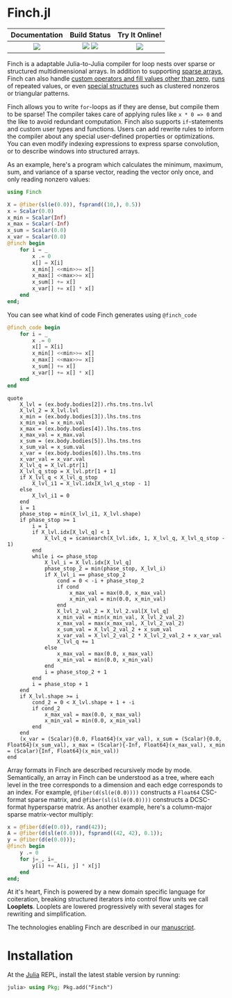 # Finch.jl

[docs]:https://willow-ahrens.github.io/Finch.jl/stable
[ci]:https://github.com/willow-ahrens/Finch.jl/actions/workflows/CI.yml?query=branch%3Amain
[cov]:https://codecov.io/gh/willow-ahrens/Finch.jl
[tool]:https://mybinder.org/v2/gh/willow-ahrens/Finch.jl/gh-pages?labpath=dev%2Finteractive.ipynb

[docs_ico]:https://img.shields.io/badge/docs-stable-blue.svg
[ci_ico]:https://github.com/willow-ahrens/Finch.jl/actions/workflows/CI.yml/badge.svg?branch=main
[cov_ico]:https://codecov.io/gh/willow-ahrens/Finch.jl/branch/main/graph/badge.svg
[tool_ico]:https://mybinder.org/badge_logo.svg

| **Documentation**     | **Build Status**                      | **Try It Online!**       |
|:---------------------:|:-------------------------------------:|:---------------------:|
| [![][docs_ico]][docs] | [![][ci_ico]][ci] [![][cov_ico]][cov] | [![][tool_ico]][tool] |

Finch is a adaptable Julia-to-Julia compiler for loop nests over sparse or structured
multidimensional arrays. In addition to supporting [sparse
arrays](https://en.wikipedia.org/wiki/Sparse_matrix), Finch can also handle
[custom operators and fill values other than zero](https://en.wikipedia.org/wiki/GraphBLAS),
[runs](https://en.wikipedia.org/wiki/Run-length_encoding) of repeated values, or
even [special
structures](https://en.wikipedia.org/wiki/Sparse_matrix#Special_structure) such
as clustered nonzeros or triangular patterns.

Finch allows you to write `for`-loops as if they are dense, but compile them to be
sparse! The compiler takes care of applying rules like `x * 0 => 0` and the like
to avoid redundant computation.  Finch also supports `if`-statements and custom
user types and functions.  Users can add rewrite rules to inform the compiler
about any special user-defined properties or optimizations.  You can even modify
indexing expressions to express sparse convolution, or to describe windows into
structured arrays.

As an example, here's a program which calculates the minimum, maximum, sum, and
variance of a sparse vector, reading the vector only once, and only reading
nonzero values:

````julia
using Finch

X = @fiber(sl(e(0.0)), fsprand((10,), 0.5))
x = Scalar(0.0)
x_min = Scalar(Inf)
x_max = Scalar(-Inf)
x_sum = Scalar(0.0)
x_var = Scalar(0.0)
@finch begin
    for i = _
        x .= 0
        x[] = X[i]
        x_min[] <<min>>= x[]
        x_max[] <<max>>= x[]
        x_sum[] += x[]
        x_var[] += x[] * x[]
    end
end;
````

You can see what kind of code Finch generates using `@finch_code`

````julia
@finch_code begin
    for i = _
        x .= 0
        x[] = X[i]
        x_min[] <<min>>= x[]
        x_max[] <<max>>= x[]
        x_sum[] += x[]
        x_var[] += x[] * x[]
    end
end
````

````
quote
    X_lvl = (ex.body.bodies[2]).rhs.tns.tns.lvl
    X_lvl_2 = X_lvl.lvl
    x_min = (ex.body.bodies[3]).lhs.tns.tns
    x_min_val = x_min.val
    x_max = (ex.body.bodies[4]).lhs.tns.tns
    x_max_val = x_max.val
    x_sum = (ex.body.bodies[5]).lhs.tns.tns
    x_sum_val = x_sum.val
    x_var = (ex.body.bodies[6]).lhs.tns.tns
    x_var_val = x_var.val
    X_lvl_q = X_lvl.ptr[1]
    X_lvl_q_stop = X_lvl.ptr[1 + 1]
    if X_lvl_q < X_lvl_q_stop
        X_lvl_i1 = X_lvl.idx[X_lvl_q_stop - 1]
    else
        X_lvl_i1 = 0
    end
    i = 1
    phase_stop = min(X_lvl_i1, X_lvl.shape)
    if phase_stop >= 1
        i = 1
        if X_lvl.idx[X_lvl_q] < 1
            X_lvl_q = scansearch(X_lvl.idx, 1, X_lvl_q, X_lvl_q_stop - 1)
        end
        while i <= phase_stop
            X_lvl_i = X_lvl.idx[X_lvl_q]
            phase_stop_2 = min(phase_stop, X_lvl_i)
            if X_lvl_i == phase_stop_2
                cond = 0 < -i + phase_stop_2
                if cond
                    x_max_val = max(0.0, x_max_val)
                    x_min_val = min(0.0, x_min_val)
                end
                X_lvl_2_val_2 = X_lvl_2.val[X_lvl_q]
                x_min_val = min(x_min_val, X_lvl_2_val_2)
                x_max_val = max(x_max_val, X_lvl_2_val_2)
                x_sum_val = X_lvl_2_val_2 + x_sum_val
                x_var_val = X_lvl_2_val_2 * X_lvl_2_val_2 + x_var_val
                X_lvl_q += 1
            else
                x_max_val = max(0.0, x_max_val)
                x_min_val = min(0.0, x_min_val)
            end
            i = phase_stop_2 + 1
        end
        i = phase_stop + 1
    end
    if X_lvl.shape >= i
        cond_2 = 0 < X_lvl.shape + 1 + -i
        if cond_2
            x_max_val = max(0.0, x_max_val)
            x_min_val = min(0.0, x_min_val)
        end
    end
    (x_var = (Scalar){0.0, Float64}(x_var_val), x_sum = (Scalar){0.0, Float64}(x_sum_val), x_max = (Scalar){-Inf, Float64}(x_max_val), x_min = (Scalar){Inf, Float64}(x_min_val))
end
````

Array formats in Finch are described recursively mode by mode.  Semantically, an
array in Finch can be understood as a tree, where each level in the tree
corresponds to a dimension and each edge corresponds to an index. For example,
`@fiber(d(sl(e(0.0))))` constructs a `Float64` CSC-format sparse matrix, and
`@fiber(sl(sl(e(0.0))))` constructs a DCSC-format hypersparse matrix. As another
example, here's a column-major sparse matrix-vector multiply:

````julia
x = @fiber(d(e(0.0)), rand(42));
A = @fiber(d(sl(e(0.0))), fsprand((42, 42), 0.1));
y = @fiber(d(e(0.0)));
@finch begin
    y .= 0
    for j=_, i=_
        y[i] += A[i, j] * x[j]
    end
end;
````

At it's heart, Finch is powered by a new domain specific language for
coiteration, breaking structured iterators into control flow units we call
**Looplets**. Looplets are lowered progressively with
several stages for rewriting and simplification.

The technologies enabling Finch are described in our [manuscript](https://doi.org/10.1145/3579990.3580020).

# Installation

At the [Julia](https://julialang.org/downloads/) REPL, install the latest stable version by running:

````julia
julia> using Pkg; Pkg.add("Finch")
````

